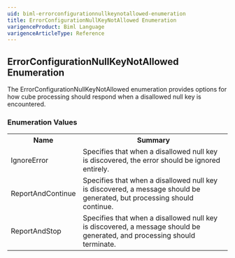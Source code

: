 ```yaml
---
uid: biml-errorconfigurationnullkeynotallowed-enumeration
title: ErrorConfigurationNullKeyNotAllowed Enumeration
varigenceProduct: Biml Language
varigenceArticleType: Reference
---
```


## ErrorConfigurationNullKeyNotAllowed Enumeration<div class="LanguageSummary"><div class ="SummaryItem">The ErrorConfigurationNullKeyNotAllowed enumeration provides options for how cube processing should respond when a disallowed null key is encountered.</div></div><div class="EnumValueGroup">### Enumeration Values<table id="EnumValue" class="MemberList"><tbody><tr><th class="MemberNameColumnHeader">Name</th><th class="MemberSummaryColumnHeader">Summary</th></tr><tr class="cd0"><td class="MemberName">IgnoreError</td><td class="MemberSummary"><div class ="SummaryItem">Specifies that when a disallowed null key is discovered, the error should be ignored entirely.</div></td></tr><tr class="cd1"><td class="MemberName">ReportAndContinue</td><td class="MemberSummary"><div class ="SummaryItem">Specifies that when a disallowed null key is discovered, a message should be generated, but processing should continue.</div></td></tr><tr class="cd0"><td class="MemberName">ReportAndStop</td><td class="MemberSummary"><div class ="SummaryItem">Specifies that when a disallowed null key is discovered, a message should be generated, and processing should terminate.</div></td></tr></tbody></table></div>